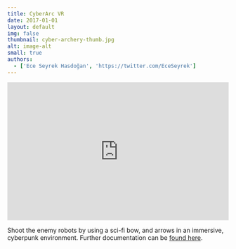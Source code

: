 ```yaml
---
title: CyberArc VR
date: 2017-01-01
layout: default
img: false
thumbnail: cyber-archery-thumb.jpg
alt: image-alt
small: true
authors:
  - ['Ece Seyrek Hasdoğan', 'https://twitter.com/EceSeyrek']
---
```


<iframe width="100%" height="315" src="https://www.youtube.com/embed/cVaK7ay4d1c" frameborder="0" allow="encrypted-media" allowfullscreen></iframe>

Shoot the enemy robots by using a sci-fi bow, and arrows in an immersive, cyberpunk environment. Further documentation can be [found here](https://www.behance.net/gallery/61847597/CyberArc-VR-experiencing-archery-in-scifi-environment).
